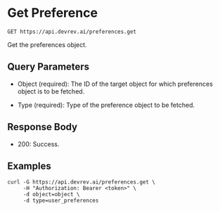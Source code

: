 # Get Preference

```http
GET https://api.devrev.ai/preferences.get
```

Get the preferences object.



## Query Parameters

- Object (required): The ID of the target object for which preferences object is to be
fetched.

- Type (required): Type of the preference object to be fetched.

## Response Body

- 200: Success.

## Examples

```shell
curl -G https://api.devrev.ai/preferences.get \
     -H "Authorization: Bearer <token>" \
     -d object=object \
     -d type=user_preferences
```